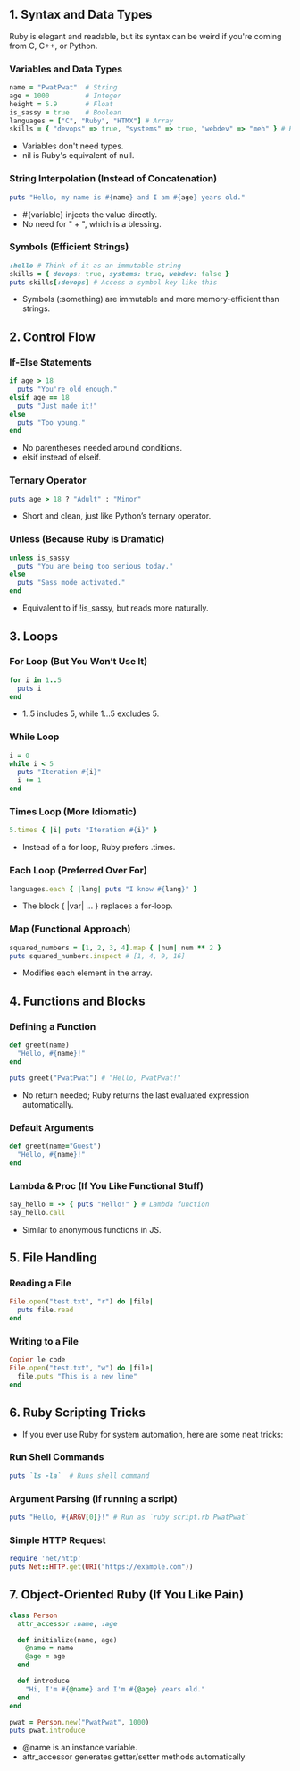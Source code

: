 ## 1. Syntax and Data Types

Ruby is elegant and readable, but its syntax can be weird if you're coming from C, C++, or Python.

### Variables and Data Types

```ruby
name = "PwatPwat"  # String
age = 1000         # Integer
height = 5.9       # Float
is_sassy = true    # Boolean
languages = ["C", "Ruby", "HTMX"] # Array
skills = { "devops" => true, "systems" => true, "webdev" => "meh" } # Hash (like a dictionary)
```

- Variables don't need types.
- nil is Ruby's equivalent of null.

### String Interpolation (Instead of Concatenation)

```ruby
puts "Hello, my name is #{name} and I am #{age} years old."
```

- #{variable} injects the value directly.
- No need for " + ", which is a blessing.

### Symbols (Efficient Strings)

```ruby
:hello # Think of it as an immutable string
skills = { devops: true, systems: true, webdev: false }
puts skills[:devops] # Access a symbol key like this
``` 

- Symbols (:something) are immutable and more memory-efficient than strings.

## 2. Control Flow

### If-Else Statements

```ruby
if age > 18
  puts "You're old enough."
elsif age == 18
  puts "Just made it!"
else
  puts "Too young."
end
```

- No parentheses needed around conditions.
- elsif instead of elseif.

### Ternary Operator

```ruby
puts age > 18 ? "Adult" : "Minor"
```

- Short and clean, just like Python’s ternary operator.

### Unless (Because Ruby is Dramatic)

```ruby
unless is_sassy
  puts "You are being too serious today."
else
  puts "Sass mode activated."
end
```

- Equivalent to if !is_sassy, but reads more naturally.

## 3. Loops

### For Loop (But You Won’t Use It)

```ruby
for i in 1..5
  puts i
end
```
- 1..5 includes 5, while 1...5 excludes 5.

### While Loop

```ruby
i = 0
while i < 5
  puts "Iteration #{i}"
  i += 1
end
```

### Times Loop (More Idiomatic)

```ruby
5.times { |i| puts "Iteration #{i}" }
```

- Instead of a for loop, Ruby prefers .times.

### Each Loop (Preferred Over For)

```ruby
languages.each { |lang| puts "I know #{lang}" }
```

- The block { |var| ... } replaces a for-loop.

### Map (Functional Approach)

```ruby
squared_numbers = [1, 2, 3, 4].map { |num| num ** 2 }
puts squared_numbers.inspect # [1, 4, 9, 16]
```

- Modifies each element in the array.

## 4. Functions and Blocks

### Defining a Function

```ruby
def greet(name)
  "Hello, #{name}!"
end

puts greet("PwatPwat") # "Hello, PwatPwat!"
```

- No return needed; Ruby returns the last evaluated expression automatically.

### Default Arguments

```ruby
def greet(name="Guest")
  "Hello, #{name}!"
end
```

### Lambda & Proc (If You Like Functional Stuff)

```ruby
say_hello = -> { puts "Hello!" } # Lambda function
say_hello.call
```

 - Similar to anonymous functions in JS.

## 5. File Handling

### Reading a File

```ruby
File.open("test.txt", "r") do |file|
  puts file.read
end
```

### Writing to a File

```ruby
Copier le code
File.open("test.txt", "w") do |file|
  file.puts "This is a new line"
end
```

## 6. Ruby Scripting Tricks

- If you ever use Ruby for system automation, here are some neat tricks:

### Run Shell Commands

```ruby
puts `ls -la`  # Runs shell command
```

### Argument Parsing (if running a script)
```ruby
puts "Hello, #{ARGV[0]}!" # Run as `ruby script.rb PwatPwat`
```

### Simple HTTP Request

```ruby
require 'net/http'
puts Net::HTTP.get(URI("https://example.com"))
```

## 7. Object-Oriented Ruby (If You Like Pain)

```ruby
class Person
  attr_accessor :name, :age

  def initialize(name, age)
    @name = name
    @age = age
  end

  def introduce
    "Hi, I'm #{@name} and I'm #{@age} years old."
  end
end

pwat = Person.new("PwatPwat", 1000)
puts pwat.introduce
```

- @name is an instance variable.
- attr_accessor generates getter/setter methods automatically

